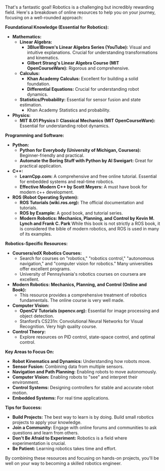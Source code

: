 That's a fantastic goal! Robotics is a challenging but incredibly rewarding field. Here's a breakdown of online resources to help you on your journey, focusing on a well-rounded approach:

**Foundational Knowledge (Essential for Robotics):**

* **Mathematics:**
    * **Linear Algebra:**
        * **3Blue1Brown's Linear Algebra Series (YouTube):** Visual and intuitive explanations. Crucial for understanding transformations and kinematics.
        * **Gilbert Strang's Linear Algebra Course (MIT OpenCourseWare):** Rigorous and comprehensive.
    * **Calculus:**
        * **Khan Academy Calculus:** Excellent for building a solid foundation.
        * **Differential Equations:** Crucial for understanding robot dynamics.
    * **Statistics/Probability:** Essential for sensor fusion and state estimation.
        * Khan Academy Statistics and probability.
* **Physics:**
    * **MIT 8.01 Physics I: Classical Mechanics (MIT OpenCourseWare):** Essential for understanding robot dynamics.

**Programming and Software:**

* **Python:**
    * **Python for Everybody (University of Michigan, Coursera):** Beginner-friendly and practical.
    * **Automate the Boring Stuff with Python by Al Sweigart:** Great for practical application.
* **C++:**
    * **LearnCpp.com:** A comprehensive and free online tutorial. Essential for embedded systems and real-time robotics.
    * **Effective Modern C++ by Scott Meyers:** A must have book for modern c++ development.
* **ROS (Robot Operating System):**
    * **ROS Tutorials (wiki.ros.org):** The official documentation and tutorials.
    * **ROS by Example:** A good book, and tutorial series.
    * **Modern Robotics: Mechanics, Planning, and Control by Kevin M. Lynch and Frank C. Park** While this book is not strictly a ROS book, it is considered the bible of modern robotics, and ROS is used in many of its examples.

**Robotics-Specific Resources:**

* **Coursera/edX Robotics Courses:**
    * Search for courses on "robotics," "robotics control," "autonomous navigation," and "computer vision for robotics." Many universities offer excellent programs.
    * University of Pennsylvania's robotics courses on coursera are excellent.
* **Modern Robotics: Mechanics, Planning, and Control (Online and Book):**
    * This resource provides a comprehensive treatment of robotics fundamentals. The online course is very well made.
* **Computer Vision:**
    * **OpenCV Tutorials (opencv.org):** Essential for image processing and object detection.
    * Stanford’s CS231n: Convolutional Neural Networks for Visual Recognition. Very high quality course.
* **Control Theory:**
    * Explore resources on PID control, state-space control, and optimal control.

**Key Areas to Focus On:**

* **Robot Kinematics and Dynamics:** Understanding how robots move.
* **Sensor Fusion:** Combining data from multiple sensors.
* **Navigation and Path Planning:** Enabling robots to move autonomously.
* **Computer Vision:** Enabling robots to "see" and interpret their environment.
* **Control Systems:** Designing controllers for stable and accurate robot motion.
* **Embedded Systems:** For real time applications.

**Tips for Success:**

* **Build Projects:** The best way to learn is by doing. Build small robotics projects to apply your knowledge.
* **Join a Community:** Engage with online forums and communities to ask questions and learn from others.
* **Don't Be Afraid to Experiment:** Robotics is a field where experimentation is crucial.
* **Be Patient:** Learning robotics takes time and effort.

By combining these resources and focusing on hands-on projects, you'll be well on your way to becoming a skilled robotics engineer.
